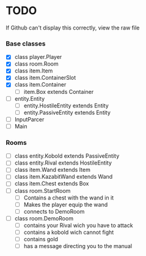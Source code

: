 # TODO

If Github can't display this correctly, view the raw file

### Base classes


- [x] class player.Player
- [x] class room.Room
- [x] class item.Item
- [x] class item.ContainerSlot
- [x] class item.Container
	- [ ] item.Box extends Container
- [ ] entity.Entity
	- [ ] entity.HostileEntity extends Entity
	- [ ] entity.PassiveEntity extends Entity
- [ ] InputParcer
- [ ] Main
### Rooms

- [ ] class entity.Kobold extends PassiveEntity
- [ ] class entity.Rival extends HostileEntity
- [ ] class item.Wand extends Item
- [ ] class item.KazabitWand extends Wand
- [ ] class item.Chest extends Box
- [ ] class room.StartRoom
	- [ ] Contains a chest with the wand in it
	- [ ] Makes the player equip the wand
	- [ ] connects to DemoRoom
- [ ] class room.DemoRoom
	- [ ] contains your Rival wich you have to attack
	- [ ] contains a kobold wich cannot fight
	- [ ] contains gold
	- [ ] has a message directing you to the manual
